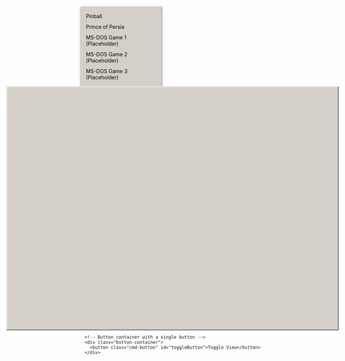 
<html lang="en-us">
<head>
  <meta charset="utf-8" />
  <meta content="text/html; charset=utf-8" http-equiv="Content-Type" />
  <title>Game Selector</title>
  <style>
    :root {
      --ActiveBorder: rgb(212, 208, 200);
      --ActiveTitle: rgb(10, 36, 106);
      --AppWorkspace: rgb(128, 128, 128);
      --Background: rgb(0, 0, 0);
      --ButtonAlternateFace: rgb(192, 192, 192);
      --ButtonDkShadow: rgb(64, 64, 64);
      --ButtonFace: rgb(212, 208, 200);
      --ButtonHilight: rgb(255, 255, 255);
      --ButtonLight: rgb(212, 208, 200);
      --ButtonShadow: rgb(128, 128, 128);
      --ButtonText: rgb(0, 0, 0);
      --GradientActiveTitle: rgb(166, 202, 240);
      --GradientInactiveTitle: rgb(192, 192, 192);
      --GrayText: rgb(128, 128, 128);
      --Hilight: rgb(10, 36, 106);
      --HilightText: rgb(255, 255, 255);
      --HotTrackingColor: rgb(0, 0, 128);
      --InactiveBorder: rgb(212, 208, 200);
      --InactiveTitle: rgb(128, 128, 128);
      --InactiveTitleText: rgb(212, 208, 200);
      --InfoText: rgb(0, 0, 0);
      --InfoWindow: rgb(255, 255, 225);
      --Menu: rgb(212, 208, 200);
      --MenuBar: rgb(192, 192, 192);
      --MenuHilight: rgb(0, 0, 128);
      --MenuText: rgb(0, 0, 0);
      --Scrollbar: rgb(212, 208, 200);
      --TitleText: rgb(255, 255, 255);
      --Window: rgb(255, 255, 255);
      --WindowFrame: rgb(0, 0, 0);
      --WindowText: rgb(0, 0, 0);
    }

    body {
      font-family: Tahoma, Geneva, Verdana, sans-serif;
      background-color: var(--Background);
      text-align: center;
      display: flex;
      height: 100vh; /* Full height of the viewport */
      margin: 0; /* Remove default margin */
      overflow: hidden; /* Prevent scrollbars */
    }

    .sidebar {
      background-color: var(--ButtonFace);
      border-right: 1px solid var(--ActiveBorder);
      width: 200px; /* Width of sidebar */
      padding: 10px; /* Padding inside sidebar */
      box-shadow: 2px 0 5px rgba(0, 0, 0, 0.5);
      display: flex;
      flex-direction: column; /* Stack items vertically */
      align-items: flex-start; /* Align items to the start */
    }

    .game-list {
      list-style-type: none; /* Remove bullet points */
      padding: 0; /* Remove padding */
      margin: 0; /* Remove margin */
      width: 100%; /* Full width */
    }

    .game-list li {
      cursor: pointer; /* Pointer cursor on hover */
      padding: 5px; /* Padding around list items */
      width: 100%; /* Full width of sidebar */
      background-color: var(--ButtonFace);
      color: var(--WindowText);
      transition: background-color 0.3s; /* Smooth background transition */
      border: 1px solid transparent; /* Transparent border for layout consistency */
    }

    .game-list li:hover {
      background-color: var(--Hilight); /* Highlight on hover */
      color: var(--HilightText); /* Change text color */
      border: 1px solid var(--ActiveBorder); /* Highlight border on hover */
    }

    .main-content {
      flex-grow: 1; /* Take the remaining space */
      display: flex;
      flex-direction: column; /* Stack children vertically */
      align-items: center; /* Center horizontally */
      justify-content: flex-start; /* Align to top */
    }

    .active.window {
      width: 900px; /* Set the width for 150% scale */
      height: 660px; /* Set the height for 150% scale */
      background-color: var(--ButtonFace);
      border: 1px solid var(--ActiveBorder);
      box-shadow: -0.5px -0.5px 0 0.5px var(--ButtonHilight),
        0 0 0 1px var(--ButtonShadow),
        -0.5px -0.5px 0 1.5px var(--ButtonLight),
        0 0 0 2px var(--ButtonDkShadow);
      margin-top: 2px; /* Add space at the top */
      position: relative; /* For absolute positioning of iframe */
    }

    canvas.emscripten {
      border: 0 none;
      background-color: #000;
      width: 900px; /* Set width for 150% zoom */
      height: 660px; /* Set height for 150% zoom */
    }

    .iframe-container {
      display: none; /* Initially hidden */
      width: 900px; /* Match the window width */
      height: 660px; /* Match the window height */
      border: none; /* No border for iframe */
      position: absolute; /* Overlay on top of the canvas */
      top: 0; /* Align to top */
      left: 0; /* Align to left */
    }

    .button-container {
      margin-top: 20px; /* Space between canvas and button */
    }

    .cmd-button {
      background-color: black;
      color: white;
      font-size: 14px;
      font-family: 'Courier New', Courier, monospace; /* Terminal-like font */
      padding: 5px 20px;
      border: 2px solid white; /* CMD-like white border */
      cursor: pointer;
      text-transform: uppercase;
      display: inline-block;
      margin-top: 15px; /* Space between canvas and button */
    }

    .cmd-button:active {
      background-color: white;
      color: black;
    }
  </style>
</head>
<body>
  <div class="sidebar">
    <ul class="game-list">
      <li onclick="selectGame('pinball')">Pinball</li>
      <li onclick="selectGame('princeOfPersia')">Prince of Persia</li>
      <li onclick="selectGame('dosGame1')">MS-DOS Game 1 (Placeholder)</li>
      <li onclick="selectGame('dosGame2')">MS-DOS Game 2 (Placeholder)</li>
      <li onclick="selectGame('dosGame3')">MS-DOS Game 3 (Placeholder)</li>
    </ul>
  </div>
  <div class="main-content">
    <div class="active window">
      <div class="emscripten" id="status" style="display: none"></div>
      <div class="emscripten">
        <progress id="progress" max="1" value="0" hidden style="display: none"></progress>
      </div>
      <canvas class="emscripten" id="canvas" oncontextmenu="event.preventDefault()" style="cursor: default" tabindex="-1" width="600" height="440"></canvas>
      <iframe id="iframe" class="iframe-container" src="https://archive.org/embed/invicinity_prince"></iframe>
    </div>

    <!-- Button container with a single button -->
    <div class="button-container">
      <button class="cmd-button" id="toggleButton">Toggle View</button>
    </div>
  </div>

  <script>
    var statusElement = document.getElementById("status"),
      progressElement = document.getElementById("progress"),
      canvasElement = document.getElementById("canvas"),
      iframeElement = document.getElementById("iframe"),
      toggleButton = document.getElementById("toggleButton"),
      isPinballActive = true; // State variable to track the current view

    toggleButton.onclick = function() {
      isPinballActive = !isPinballActive; // Toggle the view state

      // Show/hide the canvas and iframe based on the current view
      if (isPinballActive) {
        canvasElement.style.display = "block"; // Show canvas
        iframeElement.style.display = "none"; // Hide iframe
        Module.setStatus("Downloading..."); // Reset status for pinball
      } else {
        canvasElement.style.display = "none"; // Hide canvas
        iframeElement.style.display = "block"; // Show iframe
      }
    };

    function selectGame(game) {
      // Cleanup: hide canvas and iframe to close the currently active game
      canvasElement.style.display = "none"; // Hide canvas
      iframeElement.style.display = "none"; // Hide iframe
      Module.setStatus(""); // Reset status

      if (game === 'pinball') {
        canvasElement.style.display = "block"; // Show the canvas for Pinball
        Module.setStatus("Downloading..."); // Reset status for pinball
        isPinballActive = true; // Update the state
      } else if (game === 'princeOfPersia') {
        iframeElement.style.display = "block"; // Show the iframe for Prince of Persia
        iframeElement.src = "https://archive.org/embed/invicinity_prince"; // Set iframe source
      } else {
        iframeElement.style.display = "block"; // Show iframe for placeholder DOS game
        iframeElement.src = "https://example.com/your_placeholder_url"; // Replace with actual URL
      }
    }

    var Module = {
      preRun: [],
      postRun: [],
      print: (function () {
        var e = document.getElementById("output");
        return (
          e && (e.value = ""),
          function (e) {
            arguments.length > 1 &&
              (e = Array.prototype.slice.call(arguments).join(" "));
            console.log(e);
          }
        );
      })(),
      printErr: function (e) {
        arguments.length > 1 &&
          (e = Array.prototype.slice.call(arguments).join(" "));
        console.error(e);
      },
      canvas: (function () {
        var e = document.getElementById("canvas");
        e.addEventListener(
          "webglcontextlost",
          function (e) {
            alert("WebGL context lost. You will need to reload the page."),
            e.preventDefault();
          },
          !1
        );
        return e;
      })(),
      setStatus: function (e) {
        if (
          (Module.setStatus.last ||
            (Module.setStatus.last = { time: Date.now(), text: "" }),
          e !== Module.setStatus.last.text)
        ) {
          var t = e.match(/([^(]+)\((\d+(\.\d+)?)\/(\d+)/),
            n = Date.now();
          if (!(t && n - Module.setStatus.last.time < 30)) {
            if (
              ((Module.setStatus.last.time = n),
              (Module.setStatus.last.text = e),
              t)
            )
              (e = t[1]),
              (progressElement.value = 100 * parseInt(t[2])),
              (progressElement.max = 100 * parseInt(t[4])),
              (progressElement.hidden = !1);
            else
              (progressElement.value = null),
              (progressElement.max = null),
              (progressElement.hidden = !0),
              (document.getElementById("canvas").style.display = "");
            statusElement.innerHTML = e;
            "" === e
              ? ((statusElement.style.display = "none"),
                (progressElement.style.display = "none"))
              : ((statusElement.style.display = ""),
                (progressElement.style.display = ""));
          }
        }
      },
      totalDependencies: 0,
      monitorRunDependencies: function (e) {
        this.totalDependencies = Math.max(this.totalDependencies, e);
        Module.setStatus(
          e
            ? "Preparing... (" +
              (this.totalDependencies - e) +
              "/" +
              this.totalDependencies +
              ")"
            : "All downloads complete."
        );
      },
    };

    Module.setStatus("Downloading..."),
    (window.onerror = function () {
      Module.setStatus("Exception thrown, see JavaScript console"),
      (Module.setStatus = function (e) {
        e && Module.printErr("[post-exception status] " + e);
      });
    });
  </script>

  <script async src="/pinball/SpaceCadetPinball.js"></script>
</body>
</html>
